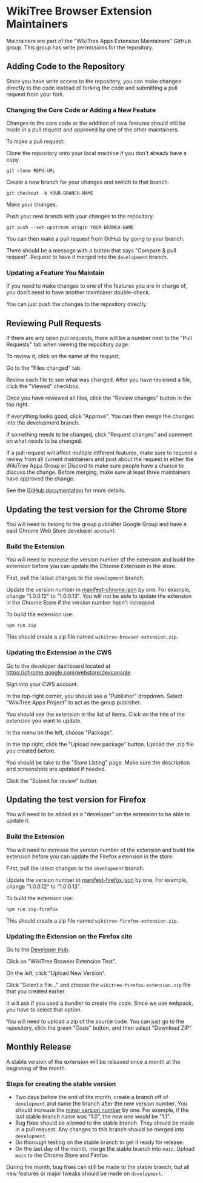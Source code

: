 # WikiTree Browser Extension Maintainers

Maintainers are part of the "WikiTree Apps Extension Maintainers" GitHub group. This group has write permissions for the repository.

## Adding Code to the Repository

Since you have write access to the repository, you can make changes directly to the code instead of forking the code and submitting a pull request from your fork.

### Changing the Core Code or Adding a New Feature

Changes to the core code or the addition of new features should still be made in a pull request and approved by one of the other maintainers.

To make a pull request:

Clone the repository onto your local machine if you don't already have a copy.

```
git clone REPO-URL
```

Create a new branch for your changes and switch to that branch.

```
git checkout -b YOUR-BRANCH-NAME
```

Make your changes.

Push your new branch with your changes to the repository.

```
git push --set-upstream origin YOUR-BRANCH-NAME
```

You can then make a pull request from GitHub by going to your branch.

There should be a message with a button that says "Compare & pull request". Request to have it merged into the `development` branch.

### Updating a Feature You Maintain

If you need to make changes to one of the features you are in charge of, you don't need to have another maintainer double-check.

You can just push the changes to the repository directly.

## Reviewing Pull Requests

If there are any open pull requests, there will be a number next to the "Pull Requests" tab when viewing the repository page.

To review it, click on the name of the request.

Go to the "Files changed" tab.

Review each file to see what was changed. After you have reviewed a file, click the "Viewed" checkbox.

Once you have reviewed all files, click the "Review changes" button in the top right.

If everything looks good, click "Approve". You can then merge the changes into the development branch.

If something needs to be changed, click "Request changes" and comment on what needs to be changed.

If a pull request will affect multiple different features, make sure to request a review from all current maintainers and post about the request in either the WikiTree Apps Group or Discord to make sure people have a chance to discuss the change. Before merging, make sure at least three maintainers have approved the change.

See the [GitHub documentation](https://docs.github.com/en/pull-requests/collaborating-with-pull-requests/reviewing-changes-in-pull-requests/about-pull-request-reviews) for more details.

## Updating the test version for the Chrome Store

You will need to belong to the group publisher Google Group and have a paid Chrome Web Store developer account.

### Build the Extension

You will need to increase the version number of the extension and build the extension before you can update the Chrome Extension in the store.

First, pull the latest changes to the `development` branch.

Update the version number in [manifest-chrome.json](/src/manifest/manifest-chrome.json) by one. For example, change "1.0.0.12" to "1.0.0.13". You will not be able to update the extension in the Chrome Store if the version number hasn't increased.

To build the extension use:

`npm run zip`

This should create a zip file named `wikitree-browser-extension.zip`.

### Updating the Extension in the CWS

Go to the developer dashboard located at https://chrome.google.com/webstore/devconsole.

Sign into your CWS account.

In the top-right corner, you should see a "Publisher" dropdown. Select "WikiTree Apps Project" to act as the group publisher.

You should see the extension in the list of items. Click on the title of the extension you want to update.

In the menu on the left, choose "Package".

In the top right, click the "Upload new package" button. Upload the .zip file you created before.

You should be take to the "Store Listing" page. Make sure the description and screenshots are updated if needed.

Click the "Submit for review" button.

## Updating the test version for Firefox

You will need to be added as a "developer" on the extension to be able to update it.

### Build the Extension

You will need to increase the version number of the extension and build the extension before you can update the Firefox extension in the store.

First, pull the latest changes to the `development` branch.

Update the version number in [manifest-firefox.json](/src/manifest/manifest-firefox.json) by one. For example, change "1.0.0.12" to "1.0.0.13".

To build the extension use:

`npm run zip-firefox`

This should create a zip file named `wikitree-firefox-extension.zip`.

### Updating the Extension on the Firefox site

Go to the [Developer Hub](https://addons.mozilla.org/en-US/developers/addons).

Click on "WikiTree Browser Extension Test".

On the left, click "Upload New Version".

Click "Select a file..." and choose the `wikitree-firefox-extension.zip` file that you created earlier.

It will ask if you used a bundler to create the code. Since we use webpack, you have to select that option.

You will need to upload a zip of the source code. You can just go to the repository, click the green "Code" button, and then select "Download ZIP".

## Monthly Release

A stable version of the extension will be released once a month at the beginning of the month.

### Steps for creating the stable version

- Two days before the end of the month, create a branch off of `development` and name the branch after the new version number. You should increase the [minor version number](https://semver.org/) by one. For example, if the last stable branch name was "1.0", the new one would be "1.1".
- Bug fixes should be allowed to the stable branch. They should be made in a pull request. Any changes to this branch should be merged into `development`.
- Do thorough testing on the stable branch to get it ready for release.
- On the last day of the month, merge the stable branch into `main`. Upload `main` to the Chrome Store and Firefox.

During the month, bug fixes can still be made to the stable branch, but all new features or major tweaks should be made on `development`.
